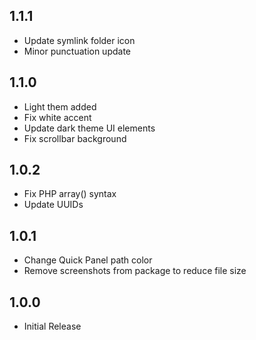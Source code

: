 ## 1.1.1
* Update symlink folder icon
* Minor punctuation update

## 1.1.0
* Light them added
* Fix white accent
* Update dark theme UI elements
* Fix scrollbar background

## 1.0.2
* Fix PHP array() syntax
* Update UUIDs


## 1.0.1
* Change Quick Panel path color
* Remove screenshots from package to reduce file size

## 1.0.0
* Initial Release

